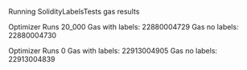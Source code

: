 Running SolidityLabelsTests gas results

Optimizer Runs 20_000
Gas with labels: 22880004729
Gas no labels:   22880004730

Optimizer Runs 0
Gas with labels: 22913004905
Gas no labels:   22913004839

